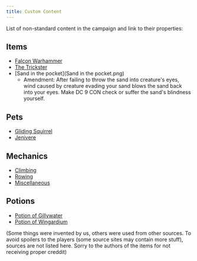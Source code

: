 ```yaml
---
title: Custom Content
---
```


List of non-standard content in the campaign and link to their properties:

## Items

* [Falcon Warhammer](falcon_warhammer.html)
* [The Trickster](the_trickster.html)
* [Sand in the pocket](Sand in the pocket.png)
    * Amendment: After failing to throw the sand into creature's eyes, wind caused by creature evading your sand blows the sand back into your eyes. Make DC 9 CON check or suffer the sand's blindness yourself. 

## Pets

* [Gliding Squirrel](gliding_squirrel.html)
* [Jenivere](jenivere.html)


## Mechanics

* [Climbing](climbing.html)
* [Rowing](rowing.html)
* [Miscellaneous](miscelaneous_rules.html)

## Potions

* [Potion of Gillywater](potion_gillywater.html)
* [Potion of Wingardium](potion_wilgardium.html)

(Some things were invented by us, others were used from other sources. To avoid spoilers to the players (some source sites may contain more stuff), sources are not listed here. Sorry to the authors of the items for not receiving proper creddit)

